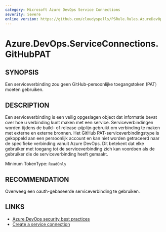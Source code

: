 ```yaml
---
category: Microsoft Azure DevOps Service Connections
severity: Severe
online version: https://github.com/cloudyspells/PSRule.Rules.AzureDevOps/blob/main/src/PSRule.Rules.AzureDevOps/nl/Azure.DevOps.ServiceConnections.GitHubPAT.md
---
```


# Azure.DevOps.ServiceConnections.GitHubPAT

## SYNOPSIS

Een serviceverbinding zou geen GitHub-persoonlijke toegangstoken (PAT) moeten gebruiken.

## DESCRIPTION

Een serviceverbinding is een veilig opgeslagen object dat informatie bevat over hoe u
verbinding kunt maken met een service. Serviceverbindingen worden tijdens de build- of
release-pijplijn gebruikt om verbinding te maken met externe en externe bronnen. Het GitHub
PAT-serviceverbindingstype is gekoppeld aan een persoonlijk account en kan niet worden
getraceerd naar de specifieke verbinding vanuit Azure DevOps. Dit betekent dat elke
gebruiker met toegang tot de serviceverbinding zich kan voordoen als de gebruiker die de
serviceverbinding heeft gemaakt.

Mininum TokenType: `ReadOnly`

## RECOMMENDATION

Overweeg een oauth-gebaseerde serviceverbinding te gebruiken.

## LINKS

- [Azure DevOps security best practices](https://learn.microsoft.com/nl-nl/azure/devops/organizations/security/security-best-practices?view=azure-devops#secure-github-integrations)
- [Create a service connection](https://learn.microsoft.com/nl-nl/azure/devops/pipelines/library/connect-to-azure?view=azure-devops)
